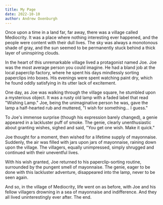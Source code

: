 ```yaml
---
title: My Page
date: 2022-10-10
author: Andrew Oxenburgh
---
```

Once upon a time in a land far, far away, there was a village called Mediocrity. It was a place where nothing interesting ever happened, and the people were content with their dull lives. The sky was always a monotonous shade of gray, and the sun seemed to be permanently stuck behind a thick layer of uninspiring clouds.

In the heart of this unremarkable village lived a protagonist named Joe. Joe was the most average person you could imagine. He had a bland job at the local paperclip factory, where he spent his days mindlessly sorting paperclips into boxes. His evenings were spent watching paint dry, which he found oddly satisfying in its utter lack of excitement.

One day, as Joe was walking through the village square, he stumbled upon a mysterious object. It was a rusty old lamp with a faded label that read "Wishing Lamp." Joe, being the unimaginative person he was, gave the lamp a half-hearted rub and muttered, "I wish for something... I guess."

To Joe's immense surprise (though his expression barely changed), a genie appeared in a lackluster puff of smoke. The genie, clearly unenthusiastic about granting wishes, sighed and said, "You get one wish. Make it quick."

Joe thought for a moment, then wished for a lifetime supply of mayonnaise. Suddenly, the air was filled with jars upon jars of mayonnaise, raining down upon the village. The villagers, equally unimpressed, simply shrugged and continued with their uneventful lives.

With his wish granted, Joe returned to his paperclip-sorting routine, surrounded by the pungent smell of mayonnaise. The genie, eager to be done with this lackluster adventure, disappeared into the lamp, never to be seen again.

And so, in the village of Mediocrity, life went on as before, with Joe and his fellow villagers drowning in a sea of mayonnaise and indifference. And they all lived uninterestingly ever after. The end.